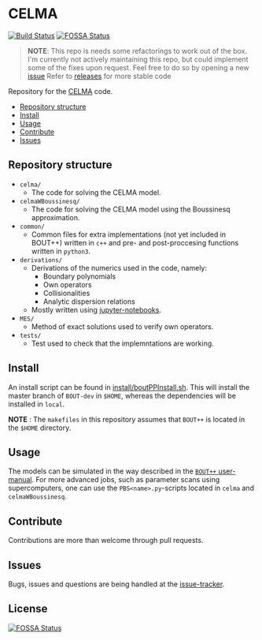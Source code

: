 # CELMA

[![Build Status](https://travis-ci.org/CELMA-project/CELMA.svg?branch=master)](https://travis-ci.org/CELMA-project/CELMA)
[![FOSSA Status](https://app.fossa.com/api/projects/git%2Bgithub.com%2FCELMA-project%2FCELMA.svg?type=shield)](https://app.fossa.com/projects/git%2Bgithub.com%2FCELMA-project%2FCELMA?ref=badge_shield)

> **NOTE**: This repo is needs some refactorings to work out of the box.
I'm currently not actively maintaining this repo, but could implement some of the fixes upon request.
Feel free to do so by opening a new [issue](https://github.com/CELMA-project/CELMA/issues)
Refer to [releases](https://github.com/CELMA-project/CELMA/releases) for more
stable code

Repository for the [CELMA](https://celma-project.github.io/) code.

* [Repository structure](#repository-structure)
* [Install](#install)
* [Usage](#usage)
* [Contribute](#contribute)
* [Issues](#issue)

## Repository structure

* `celma/`
    * The code for solving the CELMA model.
* `celmaWBoussinesq/`
    * The code for solving the CELMA model using the Boussinesq approximation.
* `common/`
    * Common files for extra implementations (not yet included in BOUT++)
      written in `c++` and pre- and post-proccesing functions written in `python3`.
* `derivations/`
    * Derivations of the numerics used in the code, namely:
        * Boundary polynomials
        * Own operators
        * Collisionalities
        * Analytic dispersion relations
    * Mostly written using [jupyter-notebooks](http://jupyter.org/).
* `MES/`
    * Method of exact solutions used to verify own operators.
* `tests/`
    * Test used to check that the implemntations are working.

## Install

An install script can be found in [install/boutPPInstall.sh](install/boutPPInstall.sh).
This will install the master branch of `BOUT-dev` in `$HOME`, whereas the
dependencies will be installed in `local`.

**NOTE** : The `makefiles` in this repository assumes that `BOUT++` is located
           in the `$HOME` directory.

## Usage

The models can be simulated in the way described in the [`BOUT++` user-manual](http://bout-dev.readthedocs.io/en/latest/).
For more advanced jobs, such as parameter scans using supercomputers, one can
use the `PBS<name>.py`-scripts located in `celma` and `celmaWBoussinesq`.

## Contribute

Contributions are more than welcome through pull requests.

## Issues

Bugs, issues and questions are being handled at the [issue-tracker](https://github.com/CELMA-project/CELMA/issues).


## License
[![FOSSA Status](https://app.fossa.com/api/projects/git%2Bgithub.com%2FCELMA-project%2FCELMA.svg?type=large)](https://app.fossa.com/projects/git%2Bgithub.com%2FCELMA-project%2FCELMA?ref=badge_large)
